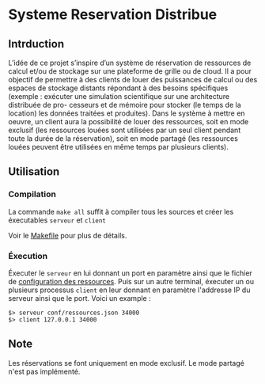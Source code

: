 # Systeme Reservation Distribue

## Intrduction

L’idée de ce projet s’inspire d’un système de réservation de ressources de calcul et/ou de stockage sur une plateforme de grille ou de cloud. Il a pour objectif de permettre à des clients de louer des puissances de calcul ou des espaces de stockage distants répondant à des besoins spécifiques (exemple : exécuter une simulation scientifique sur une architecture distribuée de pro- cesseurs et de mémoire pour stocker (le temps de la location) les données traitées et produites). Dans le système à mettre en oeuvre, un client aura la possibilité de louer des ressources, soit en mode exclusif (les ressources louées sont utilisées par un seul client pendant toute la durée de la réservation), soit en mode partagé (les ressources louées peuvent être utilisées en même temps par plusieurs clients).

## Utilisation

### Compilation

La commande `make all` suffit à compiler tous les sources et créer les éxecutables `serveur` et `client`

Voir le [Makefile]("./makefile") pour plus de détails.

### Éxecution

Éxecuter le `serveur` en lui donnant un port en paramètre ainsi que le fichier de [configuration des ressources]("./conf/ressources.json"). Puis sur un autre terminal, éxecuter un ou plusieurs processus `client` en leur donnant en paramètre l'addresse IP du serveur ainsi que le port. Voici un example : 

```
$> serveur conf/ressources.json 34000
$> client 127.0.0.1 34000
```

## Note

Les réservations se font uniquement en mode exclusif. Le mode partagé n'est pas implémenté.